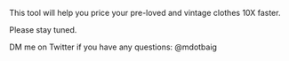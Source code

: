 This tool will help you price your pre-loved and vintage clothes 10X faster.

Please stay tuned.

DM me on Twitter if you have any questions: @mdotbaig
